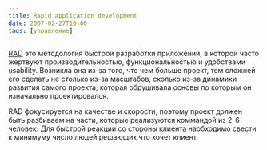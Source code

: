 ```yaml
---
title: Rapid application development
date: 2007-02-27T10:00
tags: [управление]
---
```


[RAD](http://www.blueink.biz/RapidApplicationDevelopment.aspx) это методология быстрой разработки приложений, в которой часто жертвуют производительностью, функциональностью и удобствами usability. Возникла она из-за того, что чем больше проект, тем сложней его сделать не столько из-за масштабов, сколько из-за динамики развития самого проекта, которая обрушивала основы по которым он изначально проектировался.

RAD фокусируется на качестве и скорости, поэтому проект должен быть разбиваем на части, которые реализуются коммандой из 2-6 человек. Для быстрой реакции со стороны клиента наобходимо свести к минимуму число людей решающих что хочет клиент.